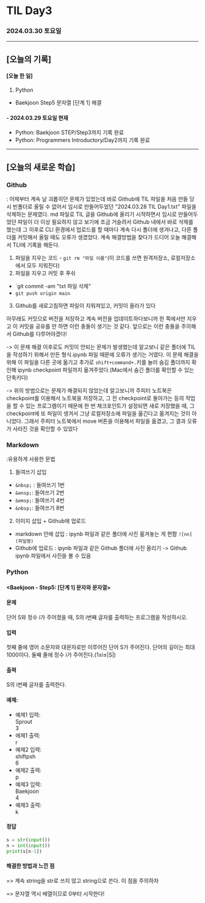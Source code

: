 # TIL Day3
### 2024.03.30 토요일

---

## [오늘의 기록]

#### [오늘 한 일]
1. Python
- Baekjoon Step5 문자열 [단계 1] 해결

#### - 2024.03.29 토요일 현재
- Python: Baekjoon STEP/Step3까지 기록 완료
- Python: Programmers Introductory/Day2까지 기록 완료

---

## [오늘의 새로운 학습]
### Github
: 어제부터 계속 날 괴롭히던 문제가 있었는데 바로 Github에 TIL 파일을 처음 만들 당시 빈폴더로 올릴 수 없어서 임시로 만들어두었던 "2024.03.28 TIL Day1.txt" 파일을 삭제하는 문제였다. md 파일로 TIL 글을 Github에 올리기 시작하면서 임시로 만들어두었던 파일이 더 이상 필요하지 않고 보기에 조금 거슬려서 Github 내에서 바로 삭제를 했는데 그 이후로 CLI 환경에서 업로드를 할 때마다 계속 다시 폴더에 생겨나고, 다른 폴더를 커밋해서 올릴 때도 오류가 생겼었다. 계속 해결방법을 찾다가 드디어 오늘 해결해서 TLI에 기록을 해둔다.
1) 파일을 지우는 코드 - `git rm "파일 이름"`(이 코드를 쓰면 원격저장소, 로컬저장소에서 모두 지워진다)
2) 파일을 지우고 커밋 후 푸쉬   
- `git commit -am "txt 파일 삭제"  
- `git push origin main`
3) Github를 새로고침하면 파일이 지워져있고, 커밋이 올라가 있다

아무래도 커밋으로 버전을 저장하고 계속 버전을 업데이트하다보니까 한 쪽에서만 지우고 이 커밋을 공유를 안 하면 이런 충돌이 생기는 것 같다. 앞으로는 이런 충돌을 주의해서 Github를 다루어야겠다! 

-> 이 문제 해결 이후로도 커밋이 안되는 문제가 발생했는데 알고보니 같은 폴더에 TIL을 작성하기 위해서 만든 형식.ipynb 파일 때문에 오류가 생기는 거였다. 이 문제 해결을 위해 이 파일을 다른 곳에 옮기고 추가로 `shift+command+.`키를 눌러 숨김 폴더까지 확인해 ipynb checkpoint 파일까지 옮겨주었다.(Mac에서 숨긴 폴더를 확인할 수 있는 단축키다)

-> 위의 방법으로는 문제가 해결되지 않았는데 알고보니까 주피터 노트북은 checkpoint를 이용해서 노트북을 저장하고, 그 전 checkpoint로 돌아가는 등의 작업을 할 수 있는 프로그램이기 때문에 한 번 체크포인트가 설정되면 새로 저장했을 때, 그 checkpoint에 또 파일이 생겨서 그냥 로컬저장소에 파일을 옮긴다고 옮겨지는 것이 아니었다. 그래서 주피터 노트북에서 move 버튼을 이용해서 파일을 옮겼고, 그 결과 오류가 사라진 것을 확인할 수 있었다

### Markdown
:유용하게 사용한 문법
1. 들여쓰기 삽입
- `&nbsp;` : 들여쓰기 1번
- `&ensp;`: 들여쓰기 2번
- `&emsp;`: 들여쓰기 4번
- `&nbsp;`: 들여쓰기 8번

2. 이미지 삽입 + Github에 업로드
- markdown 안에 삽입
: ipynb 파일과 같은 폴더에 사진 옮겨놓는 게 편함
`![nn](파일명)`
- Github에 업로드
: ipynb 파일과 같은 Github 폴더에 사진 올리기 -> Github ipynb 파일에서 사진을 볼 수 있음


### Python
#### <Baekjoon - Step5: [단계 1] 문자와 문자열>
#### 문제
단어 S와 정수 i가 주어졌을 때, S의 i번째 글자를 출력하는 프로그램을 작성하시오.
#### 입력
첫째 줄에 영어 소문자와 대문자로만 이루어진 단어 S가 주어진다. 단어의 길이는 최대 1000이다. 둘째 줄에 정수 i가 주어진다.(1≤i≤|S|)
#### 출력
S의 i번째 글자를 출력한다.
#### 예제:  
- 예제1 입력:  
Sprout  
3
- 에제1 출력:  
r
- 예제2 입력:  
shiftpsh  
6
- 예제2 출력:  
p
- 예제3 입력:  
Baekjoon  
4
- 예제3 출력:  
k
#### 정답
```python
s = str(input())
n = int(input())
print(s[n-1])
```
#### 해결한 방법과 느낀 점
=> 계속 string을 str로 쓰지 않고 string으로 쓴다. 이 점을 주의하자

=> 문자열 역시 배열이므로 0부터 시작한다!
